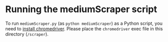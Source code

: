 # Running the mediumScraper script

To run `mediumScraper.py` (as `python mediumScraper`) as a Python script, you need to [install chromedriver](http://chromedriver.chromium.org/downloads). Please place the `chromedriver` exec file in this directory (`/scraper`).
